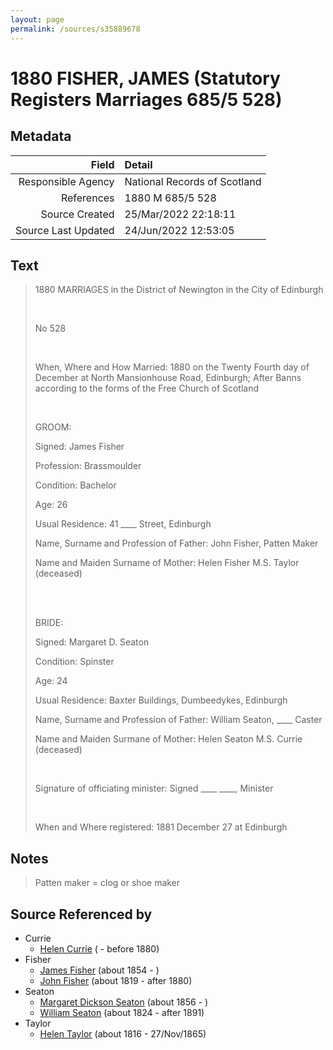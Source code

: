 ```yaml
---
layout: page
permalink: /sources/s35889678
---
```


# 1880 FISHER, JAMES (Statutory Registers Marriages 685/5 528)

## Metadata

Field | Detail
---:|:---
Responsible Agency | National Records of Scotland
References | 1880 M 685/5 528
Source Created | 25/Mar/2022 22:18:11
Source Last Updated | 24/Jun/2022 12:53:05

## Text

> 1880 MARRIAGES in the District of Newington in the City of Edinburgh
>
> <br/>
>
> No 528
>
> <br/>
>
> When, Where and How Married: 1880 on the Twenty Fourth day of December at North Mansionhouse Road, Edinburgh; After Banns according to the forms of the Free Church of Scotland
>
> <br/>
>
> GROOM:
>
> Signed: James Fisher
>
> Profession: Brassmoulder
>
> Condition: Bachelor
>
> Age: 26
>
> Usual Residence: 41 ____ Street, Edinburgh
>
> Name, Surname and Profession of Father: John Fisher, Patten Maker
>
> Name and Maiden Surname of Mother: Helen Fisher M.S. Taylor (deceased)
>
> <br/>
>
> <br/>
>
> BRIDE:
>
> Signed: Margaret D. Seaton
>
> Condition: Spinster
>
> Age: 24
>
> Usual Residence: Baxter Buildings, Dumbeedykes, Edinburgh
>
> Name, Surname and Profession of Father: William Seaton, ____ Caster
>
> Name and Maiden Surmane of Mother: Helen Seaton M.S. Currie (deceased)
>
> <br/>
>
> Signature of officiating minister: Signed ____ ____, Minister
>
> <br/>
>
> When and Where registered: 1881 December 27 at Edinburgh
>

## Notes

> Patten maker = clog or shoe maker
>


## Source Referenced by

* Currie
  * [Helen Currie](../people/@14506844@-helen-currie-b-d1880.md) ( - before 1880)
* Fisher
  * [James Fisher](../people/@22540348@-james-fisher-b1854-d.md) (about 1854 - )
  * [John Fisher](../people/@81248806@-john-fisher-b1819-d1880.md) (about 1819 - after 1880)
* Seaton
  * [Margaret Dickson Seaton](../people/@45571672@-margaret-dickson-seaton-b1856-d.md) (about 1856 - )
  * [William Seaton](../people/@58232144@-william-seaton-b1824-d1891.md) (about 1824 - after 1891)
* Taylor
  * [Helen Taylor](../people/@47549486@-helen-taylor-b1816-d1865-11-27.md) (about 1816 - 27/Nov/1865)
